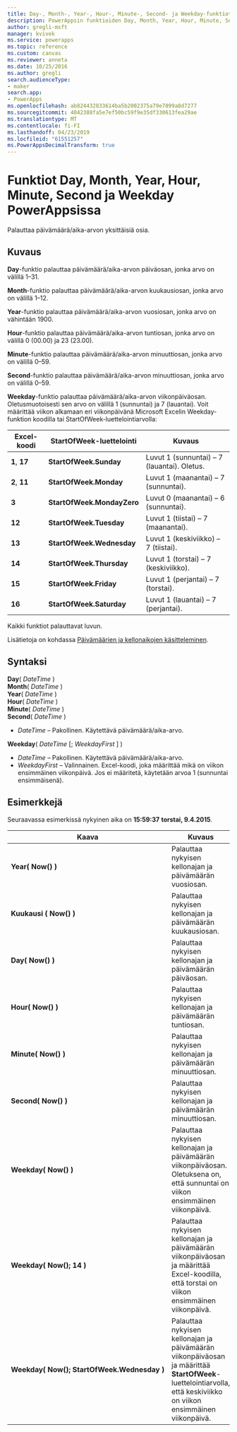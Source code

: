 ```yaml
---
title: Day-, Month-, Year-, Hour-, Minute-, Second- ja Weekday-funktiot | Microsoft Docs
description: PowerAppsin funktioiden Day, Month, Year, Hour, Minute, Second ja Weekday viitetiedot, mukaan lukien syntaksi ja esimerkit
author: gregli-msft
manager: kvivek
ms.service: powerapps
ms.topic: reference
ms.custom: canvas
ms.reviewer: anneta
ms.date: 10/25/2016
ms.author: gregli
search.audienceType:
- maker
search.app:
- PowerApps
ms.openlocfilehash: ab824432833614ba5b2002375a79e7899a8d7277
ms.sourcegitcommit: 4042388fa5e7ef50bc59f9e35df330613fea29ae
ms.translationtype: MT
ms.contentlocale: fi-FI
ms.lasthandoff: 04/23/2019
ms.locfileid: "61551257"
ms.PowerAppsDecimalTransform: true
---
```

# <a name="day-month-year-hour-minute-second-and-weekday-functions-in-powerapps"></a>Funktiot Day, Month, Year, Hour, Minute, Second ja Weekday PowerAppsissa
Palauttaa päivämäärä/aika-arvon yksittäisiä osia.

## <a name="description"></a>Kuvaus
**Day**-funktio palauttaa päivämäärä/aika-arvon päiväosan, jonka arvo on välillä 1–31.

**Month**-funktio palauttaa päivämäärä/aika-arvon kuukausiosan, jonka arvo on välillä 1–12.

**Year**-funktio palauttaa päivämäärä/aika-arvon vuosiosan, jonka arvo on vähintään 1900.

**Hour**-funktio palauttaa päivämäärä/aika-arvon tuntiosan, jonka arvo on välillä 0 (00.00) ja 23 (23.00).

**Minute**-funktio palauttaa päivämäärä/aika-arvon minuuttiosan, jonka arvo on välillä 0–59.

**Second**-funktio palauttaa päivämäärä/aika-arvon minuuttiosan, jonka arvo on välillä 0–59.

**Weekday**-funktio palauttaa päivämäärä/aika-arvon viikonpäiväosan.  Oletusmuotoisesti sen arvo on välillä 1 (sunnuntai) ja 7 (lauantai).  Voit määrittää viikon alkamaan eri viikonpäivänä Microsoft Excelin Weekday-funktion koodilla tai StartOfWeek-luettelointiarvolla:

| Excel-koodi | StartOfWeek-luettelointi | Kuvaus |
| --- | --- | --- |
| **1**, **17** |**StartOfWeek.Sunday** |Luvut 1 (sunnuntai) – 7 (lauantai).  Oletus. |
| **2**, **11** |**StartOfWeek.Monday** |Luvut 1 (maanantai) – 7 (sunnuntai). |
| **3** |**StartOfWeek.MondayZero** |Luvut 0 (maanantai) – 6 (sunnuntai). |
| **12** |**StartOfWeek.Tuesday** |Luvut 1 (tiistai) – 7 (maanantai). |
| **13** |**StartOfWeek.Wednesday** |Luvut 1 (keskiviikko) – 7 (tiistai). |
| **14** |**StartOfWeek.Thursday** |Luvut 1 (torstai) – 7 (keskiviikko). |
| **15** |**StartOfWeek.Friday** |Luvut 1 (perjantai) – 7 (torstai). |
| **16** |**StartOfWeek.Saturday** |Luvut 1 (lauantai) – 7 (perjantai). |

Kaikki funktiot palauttavat luvun.

Lisätietoja on kohdassa [Päivämäärien ja kellonaikojen käsitteleminen](../show-text-dates-times.md).

## <a name="syntax"></a>Syntaksi
**Day**( *DateTime* )<br>**Month**( *DateTime* )<br>**Year**( *DateTime* )<br>**Hour**( *DateTime* )<br>**Minute**( *DateTime* )<br>**Second**( *DateTime* )

* *DateTime* – Pakollinen.  Käytettävä päivämäärä/aika-arvo.  

**Weekday**( *DateTime* [; *WeekdayFirst* ] )<br>

* *DateTime* – Pakollinen.  Käytettävä päivämäärä/aika-arvo. 
* *WeekdayFirst* – Valinnainen.  Excel-koodi, joka määrittää mikä on viikon ensimmäinen viikonpäivä.  Jos ei määritetä, käytetään arvoa 1 (sunnuntai ensimmäisenä).

## <a name="examples"></a>Esimerkkejä
Seuraavassa esimerkissä nykyinen aika on **15:59:37**  **torstai, 9.4.2015**.

| Kaava | Kuvaus | Tulos |
| --- | --- | --- |
| **Year(&nbsp;Now()&nbsp;)** |Palauttaa nykyisen kellonajan ja päivämäärän vuosiosan. |2015 |
| **Kuukausi (&nbsp;Now()&nbsp;)** |Palauttaa nykyisen kellonajan ja päivämäärän kuukausiosan. |4 |
| **Day(&nbsp;Now()&nbsp;)** |Palauttaa nykyisen kellonajan ja päivämäärän päiväosan. |9 |
| **Hour(&nbsp;Now()&nbsp;)** |Palauttaa nykyisen kellonajan ja päivämäärän tuntiosan. |15 |
| **Minute(&nbsp;Now()&nbsp;)** |Palauttaa nykyisen kellonajan ja päivämäärän minuuttiosan. |59 |
| **Second(&nbsp;Now()&nbsp;)** |Palauttaa nykyisen kellonajan ja päivämäärän minuuttiosan. |37 |
| **Weekday(&nbsp;Now()&nbsp;)** |Palauttaa nykyisen kellonajan ja päivämäärän viikonpäiväosan. Oletuksena on, että sunnuntai on viikon ensimmäinen viikonpäivä. |5 |
| **Weekday(&nbsp;Now();&nbsp;14&nbsp;)** |Palauttaa nykyisen kellonajan ja päivämäärän viikonpäiväosan ja määrittää Excel-koodilla, että torstai on viikon ensimmäinen viikonpäivä. |1 |
| **Weekday(&nbsp;Now();&nbsp;StartOfWeek.Wednesday&nbsp;)** |Palauttaa nykyisen kellonajan ja päivämäärän viikonpäiväosan ja määrittää **StartOfWeek**-luettelointiarvolla, että keskiviikko on viikon ensimmäinen viikonpäivä. |2 |

